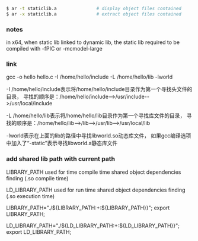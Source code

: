 ```sh
$ ar -t staticlib.a               # display object files contained
$ ar -x staticlib.a               # extract object files contained
```

### notes
in x64, when static lib linked to dynamic lib, the static lib required to be compiled with -fPIC or -mcmodel-large

### link
gcc -o hello hello.c -I /home/hello/include -L /home/hello/lib -lworld

-I /home/hello/include表示将/home/hello/include目录作为第一个寻找头文件的目录，
寻找的顺序是：/home/hello/include-->/usr/include-->/usr/local/include

-L /home/hello/lib表示将/home/hello/lib目录作为第一个寻找库文件的目录，
寻找的顺序是：/home/hello/lib-->/lib-->/usr/lib-->/usr/local/lib

-lworld表示在上面的lib的路径中寻找libworld.so动态库文件，
如果gcc编译选项中加入了“-static”表示寻找libworld.a静态库文件


### add shared lib path with current path

LIBRARY_PATH used for time compile time shared object dependencies finding (.so compile time)

LD_LIBRARY_PATH used for run time shared object dependencies finding (.so execution time)

LIBRARY_PATH="./${LIBRARY_PATH:+:${LIBRARY_PATH}}"; export LIBRARY_PATH;

LD_LIBRARY_PATH="./${LD_LIBRARY_PATH:+:${LD_LIBRARY_PATH}}"; export LD_LIBRARY_PATH;
